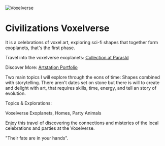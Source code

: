 ![Voxelverse](/images/blog/The_Gathering_V1.png)

# Civilizations Voxelverse

It is a celebrations of voxel art, exploring sci-fi shapes that together form exoplanets, that's the first phase.

Travel into the voxelverse exoplanets:
[Collection at ParasId](https://paras.id/es/collection/voxelverse-exoplanets-by-pulsarforgenear)

Discover More:
[Artstation Portfolio](https://www.artstation.com/pulsarforge)

Two main topics I will explore through the eons of time:
Shapes combined with storytelling.
There aren't dates set on stone but there is will to create and delight with art, that requires skills, time, energy, and tell an story of evolution.

Topics & Explorations:

Voxelverse Exoplanets, Homes, Party Animals

Enjoy this travel of discovering the connections and misteries of the local celebrations and parties at the Voxelverse.


"Their fate are in your hands".
